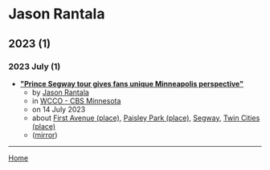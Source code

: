 # Jason Rantala

## 2023 (1)

### 2023 July (1)

 - [**"Prince Segway tour gives fans unique Minneapolis perspective"**](https://www.cbsnews.com/minnesota/news/prince-segway-tour-gives-fans-unique-minneapolis-perspective/)
    - by [Jason Rantala](../../authors/jason-rantala/index.md)
    - in [WCCO - CBS Minnesota](../../publications/wcco-cbs-minnesota/index.md)
    - on 14 July 2023
    - about [First Avenue (place)](../../topics/place/first-avenue/index.md), [Paisley Park (place)](../../topics/place/paisley-park/index.md), [Segway](../../topics/segway/index.md), [Twin Cities (place)](../../topics/place/twin-cities/index.md)
    - ([mirror](https://web.archive.org/web/*/https://www.cbsnews.com/minnesota/news/prince-segway-tour-gives-fans-unique-minneapolis-perspective/))

----

[Home](../index.md)

